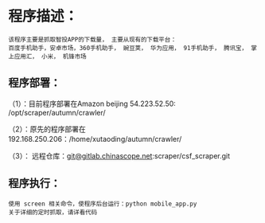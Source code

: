 程序描述：
============
    该程序主要是抓取智投APP的下载量， 主要从现有的下载平台：
    百度手机助手，安卓市场，360手机助手， 豌豆荚， 华为应用， 91手机助手， 腾讯宝， 掌上应用汇， 小米， 机锋市场
    
    
程序部署：
---------
（1）：目前程序部署在Amazon beijing 54.223.52.50: /opt/scraper/autumn/crawler/

（2）：原先的程序部署在 192.168.250.206：/home/xutaoding/autumn/crawler/

（3）： 远程仓库：git@gitlab.chinascope.net:scraper/csf_scraper.git
    

程序执行：
--------
    使用 screen 相关命令，使程序后台运行：python mobile_app.py
    关于详细的定时抓取，请详看代码

    
